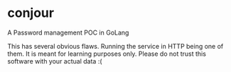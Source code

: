 # conjour
A Password management POC in GoLang

This has several obvious flaws. Running the service in HTTP being one of them. It is meant for learning purposes only. Please do not trust this software with your actual data :(

